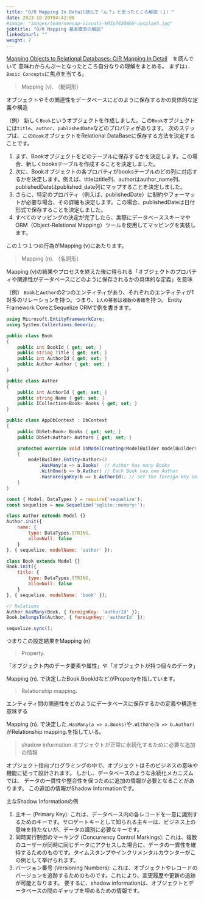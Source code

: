 ```yaml
---
title: "O/R Mapping In Detail読んで「ん？」と思ったところ解説（１）"
date: 2023-10-20T04:42:00
#image: "images/team/nonsap-visuals-kMJp7620W6U-unsplash.jpg"
jobtitle: "O/R Mapping 基本概念の解説"
linkedinurl: ""
weight: 7
---
```

[Mapping Objects to Relational Databases: O/R Mapping In Detail](http://agiledata.org/essays/mappingObjects.html)　を読んでいて
意味わからんぷーとなったところ自分なりの理解をまとめる。
まずは`1. Basic Concepts`に焦点を当てる。

>Mapping (v). （動詞形）

オブジェクトやその関連性をデータベースにどのように保存するかの具体的な定義や構造

（例）
新しく`Book`というオブジェクトを作成しました。この`Book`オブジェクトには`title`、`author`、`publishedDate`などのプロパティがあります。
次のステップは、この`Book`オブジェクトをRelational DataBaseに保存する方法を決定することです。

1. まず、Bookオブジェクトをどのテーブルに保存するかを決定します。この場合、新しくbooksテーブルを作成することを決定しました。
2. 次に、Bookオブジェクトの各プロパティがbooksテーブルのどの列に対応するかを決定します。例えば、titleはtitle列、authorはauthor_name列、publishedDateはpublished_date列にマップすることを決定しました。
3. さらに、特定のプロパティ（例えば、publishedDate）に制約やフォーマットが必要な場合、その詳細も決定します。この場合、publishedDateは日付形式で保存することを決定しました。
4. すべてのマッピングの決定が完了したら、実際にデータベーススキーマやORM（Object-Relational Mapping）ツールを使用してマッピングを実装します。

この１つ１つの行為がMapping (v)にあたります。

>Mapping (n). （名詞形）

Mapping (v)の結果やプロセスを終えた後に得られる「オブジェクトのプロパティや関連性がデータベースにどのように保存されるかの具体的な定義」を意味

（例）
`Book`と`Author`の2つのエンティティがあり、それぞれのエンティティが1対多のリレーションを持つ。つまり、`1人の著者`は`複数の書籍`を持つ。
Entity Framework CoreとSequelize ORMで例を書きます。

```csharp
using Microsoft.EntityFrameworkCore;
using System.Collections.Generic;

public class Book
{
    public int BookId { get; set; }
    public string Title { get; set; }
    public int AuthorId { get; set; }
    public Author Author { get; set; }
}

public class Author
{
    public int AuthorId { get; set; }
    public string Name { get; set; }
    public ICollection<Book> Books { get; set; }
}

public class AppDbContext : DbContext
{
    public DbSet<Book> Books { get; set; }
    public DbSet<Author> Authors { get; set; }

    protected override void OnModelCreating(ModelBuilder modelBuilder)
    {
        modelBuilder.Entity<Author>()
            .HasMany(a => a.Books)  // Author has many Books
            .WithOne(b => b.Author) // Each Book has one Author
            .HasForeignKey(b => b.AuthorId); // Set the foreign key on Book
    }
}

```

```javascript
const { Model, DataTypes } = require('sequelize');
const sequelize = new Sequelize('sqlite::memory:');

class Author extends Model {}
Author.init({
    name: {
        type: DataTypes.STRING,
        allowNull: false
    }
}, { sequelize, modelName: 'author' });

class Book extends Model {}
Book.init({
    title: {
        type: DataTypes.STRING,
        allowNull: false
    }
}, { sequelize, modelName: 'book' });

// Relations
Author.hasMany(Book, { foreignKey: 'authorId' });
Book.belongsTo(Author, { foreignKey: 'authorId' });

sequelize.sync();

```

つまりこの設定結果をMapping (n)

>Property.

「オブジェクト内のデータ要素や属性」や「オブジェクトが持つ個々のデータ」

Mapping (n). で決定したBook.BookIdなどがPropertyを指しています。

>Relationship mapping.

エンティティ間の関連性をどのようにデータベースに保存するかの定義や構造を意味する

Mapping (n). で決定した`.HasMany(a => a.Books)`や`.WithOne(b => b.Author)`がRelationship mapping.を指している。

> shadow information
オブジェクトが正常に永続化するために必要な追加の情報

オブジェクト指向プログラミングの中で、オブジェクトはそのビジネスの意味や機能に従って設計されます。
しかし、データベースのような永続化メカニズムでは、
データの一貫性や整合性を保つために追加の情報が必要となることがあります。
この追加の情報がShadow Informationです。

主なShadow Informationの例

1. 主キー (Primary Key): これは、データベース内の各レコードを一意に識別するためのキーです。サロゲートキーとして知られる主キーは、ビジネス上の意味を持たないが、データの識別に必要なキーです。
2. 同時実行制御のマーキング (Concurrency Control Markings): これは、複数のユーザーが同時に同じデータにアクセスした場合に、データの一貫性を維持するためのものです。タイムスタンプやインクリメンタルカウンターがこの例として挙げられます。
3. バージョン番号 (Versioning Numbers): これは、オブジェクトやレコードのバージョンを追跡するためのものです。これにより、変更履歴や更新の追跡が可能となります。
要するに、shadow informationは、オブジェクトとデータベースの間のギャップを埋めるための情報です。
